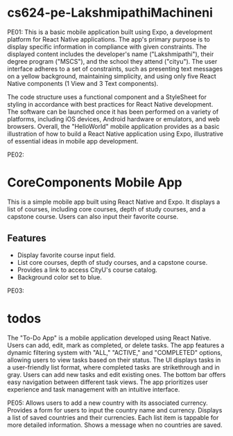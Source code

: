 # cs624-pe-LakshmipathiMachineni
PE01:
This is a basic mobile application built using Expo, a development platform for React Native applications. The app's primary purpose is to display specific information in compliance with given constraints. The displayed content includes the developer's name ("Lakshmipathi"), their degree program ("MSCS"), and the school they attend ("cityu"). The user interface adheres to a set of constraints, such as presenting text messages on a yellow background, maintaining simplicity, and using only five React Native components (1 View and 3 Text components).

The code structure uses a functional component and a StyleSheet for styling in accordance with best practices for React Native development. The software can be launched once it has been performed on a variety of platforms, including iOS devices, Android hardware or emulators, and web browsers.  Overall, the "HelloWorld" mobile application provides as a basic illustration of how to build a React Native application using Expo, illustrative of essential ideas in mobile app development.

PE02:

# CoreComponents Mobile App

This is a simple mobile app built using React Native and Expo. It displays a list of courses, including core courses, depth of study courses, and a capstone course. Users can also input their favorite course.

## Features
- Display favorite course input field.
- List core courses, depth of study courses, and a capstone course.
- Provides a link to access CityU's course catalog.
- Background color set to blue.

PE03:

# todos
The "To-Do App" is a mobile application developed using React Native. Users can add, edit, mark as completed, or delete tasks. The app features a dynamic filtering system with "ALL," "ACTIVE," and "COMPLETED" options, allowing users to view tasks based on their status. The UI displays tasks in a user-friendly list format, where completed tasks are strikethrough and in gray. Users can add new tasks and edit existing ones. The bottom bar offers easy navigation between different task views. The app prioritizes user experience and task management with an intuitive interface.

PE05:
Allows users to add a new country with its associated currency.
Provides a form for users to input the country name and currency.
Displays a list of saved countries and their currencies.
Each list item is tappable for more detailed information.
Shows a message when no countries are saved.
